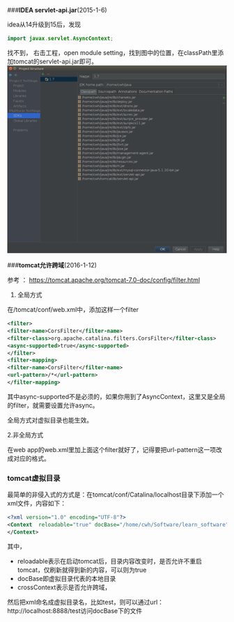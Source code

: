 ###**IDEA servlet-api.jar**(2015-1-6)

   idea从14升级到15后，发现
```java
import javax.servlet.AsyncContext;
```

找不到，
右击工程，open module setting，找到图中的位置，在classPath里添加tomcat的servlet-api.jar即可。
![](780612-20160106145304106-1977121454.png)




###**tomcat允许跨域**(2016-1-12)

参考 ： https://tomcat.apache.org/tomcat-7.0-doc/config/filter.html

1. 全局方式

在/tomcat/conf/web.xml中，添加这样一个filter

```xml
<filter>
<filter-name>CorsFilter</filter-name>
<filter-class>org.apache.catalina.filters.CorsFilter</filter-class>
<async-supported>true</async-supported>
</filter>
<filter-mapping>
<filter-name>CorsFilter</filter-name>
<url-pattern>/*</url-pattern>
</filter-mapping>
```
其中async-supported不是必须的，如果你用到了AsyncContext，这里又是全局的filter，就需要设置允许async。

全局方式对虚拟目录也能生效。

2.非全局方式

在web app的web.xml里加上面这个filter就好了，记得要把url-pattern这一项改成对应的格式。

### tomcat虚拟目录
最简单的非侵入式的方式是：在tomcat/conf/Catalina/localhost目录下添加一个xml文件，内容如下：
```xml
<?xml version="1.0" encoding="UTF-8"?>
<Context  reloadable="true" docBase="/home/cwh/Software/learn_software" crossContext="true">
</Context>
```
其中，
- reloadable表示在启动tomcat后，目录内容改变时，是否允许不重启tomcat，仅刷新就得到新的内容，可以则为true
- docBase即虚拟目录代表的本地目录
- crossContext表示是否允许跨域，

然后把xml命名成虚拟目录名，比如test，则可以通过url：http://localhost:8888/test访问docBase下的文件
